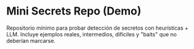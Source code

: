 # Mini Secrets Repo (Demo)
Repositorio mínimo para probar detección de secretos con heurísticas + LLM.
Incluye ejemplos reales, intermedios, difíciles y "baits" que no deberían marcarse.
